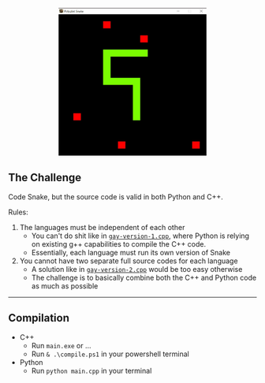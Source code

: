 <p align="center">
  <img src="demo.jpg" width=300 height=300 />
</p>

## The Challenge
Code Snake, but the source code is valid in both Python and C++.  

Rules:
1. The languages must be independent of each other
   - You can't do shit like in [`gay-version-1.cpp`](https://github.com/WAP-Industries/Polyglot-Snake/blob/main/gay-version-1.cpp), where Python is relying on existing g++ capabilities to compile the C++ code.
   - Essentially, each language must run its own version of Snake
2. You cannot have two separate full source codes for each language
   - A solution like in [`gay-version-2.cpp`](https://github.com/WAP-Industries/Polyglot-Snake/blob/main/gay-version-2.cpp) would be too easy otherwise
   - The challenge is to basically combine both the C++ and Python code as much as possible

---

## Compilation
- C++
    - Run `main.exe` or ...
    - Run `& .\compile.ps1` in your powershell terminal
- Python
    - Run `python main.cpp` in your terminal 
